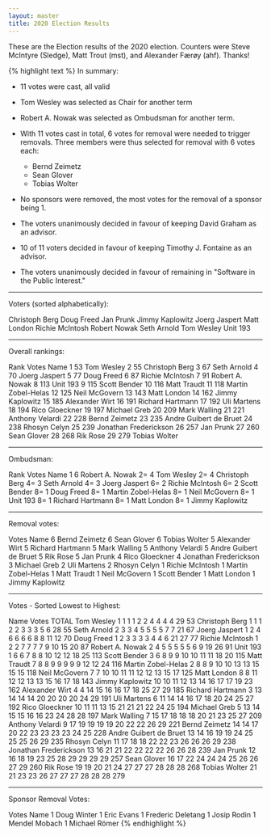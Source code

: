 ```yaml
---
layout: master
title: 2020 Election Results
---
```

These are the Election results of the 2020 election. Counters were
Steve McIntyre (Sledge), Matt Trout (mst), and Alexander Færøy (ahf). Thanks!

{% highlight text %}
In summary:
* 11 votes were cast, all valid

* Tom Wesley was selected as Chair for another term
* Robert A. Nowak was selected as Ombudsman for another term.

* With 11 votes cast in total, 6 votes for removal were needed to
  trigger removals. Three members were thus selected for removal with
  6 votes each:
  + Bernd Zeimetz
  + Sean Glover
  + Tobias Wolter

* No sponsors were removed, the most votes for the removal of a sponsor
  being 1.
* The voters unanimously decided in favour of keeping David Graham as an
  advisor.
* 10 of 11 voters decided in favour of keeping Timothy J. Fontaine as
  an advisor.
* The voters unanimously decided in favour of remaining in "Software in
  the Public Interest."

-------------------

Voters (sorted alphabetically):

Christoph Berg
Doug Freed
Jan Prunk
Jimmy Kaplowitz
Joerg Jaspert
Matt London
Richie McIntosh
Robert Nowak
Seth Arnold
Tom Wesley
Unit 193

-------------------

Overall rankings:

Rank  Votes  Name
 1     53    Tom Wesley
 2     55    Christoph Berg
 3     67    Seth Arnold
 4     70    Joerg Jaspert
 5     77    Doug Freed
 6     87    Richie McIntosh
 7     91    Robert A. Nowak
 8    113    Unit 193
 9    115    Scott Bender
10    116    Matt Traudt
11    118    Martin Zobel-Helas
12    125    Neil McGovern
13    143    Matt London
14    162    Jimmy Kaplowitz
15    185    Alexander Wirt
16    191    Richard Hartmann
17    192    Uli Martens
18    194    Rico Gloeckner
19    197    Michael Greb
20    209    Mark Walling
21    221    Anthony Velardi
22    228    Bernd Zeimetz
23    235    Andre Guibert de Bruet
24    238    Rhosyn Celyn
25    239    Jonathan Frederickson
26    257    Jan Prunk
27    260    Sean Glover
28    268    Rik Rose
29    279    Tobias Wolter

-------------------

Ombudsman:

Rank  Votes  Name
 1      6    Robert A. Nowak
 2=     4    Tom Wesley
 2=     4    Christoph Berg
 4=     3    Seth Arnold
 4=     3    Joerg Jaspert
 6=     2    Richie McIntosh
 6=     2    Scott Bender
 8=     1    Doug Freed
 8=     1    Martin Zobel-Helas
 8=     1    Neil McGovern
 8=     1    Unit 193
 8=     1    Richard Hartmann
 8=     1    Matt London
 8=     1    Jimmy Kaplowitz

-------------------

Removal votes:

Votes Name
6     Bernd Zeimetz
6     Sean Glover
6     Tobias Wolter
5     Alexander Wirt
5     Richard Hartmann
5     Mark Walling
5     Anthony Velardi
5     Andre Guibert de Bruet
5     Rik Rose
5     Jan Prunk
4     Rico Gloeckner
4     Jonathan Frederickson
3     Michael Greb
2     Uli Martens
2     Rhosyn Celyn
1     Richie McIntosh
1     Martin Zobel-Helas
1     Matt Traudt
1     Neil McGovern
1     Scott Bender
1     Matt London
1     Jimmy Kaplowitz

-------------------

Votes - Sorted Lowest to Highest:

Name                    Votes                          TOTAL
Tom Wesley              1 1 1 1 2 2 4 4 4 4 29            53
Christoph Berg          1 1 1 2 2 3 3 3 5 6 28            55
Seth Arnold             2 3 3 4 5 5 5 5 7 7 21            67
Joerg Jaspert           1 2 4 6 6 6 6 8 8 11 12           70
Doug Freed              1 2 3 3 3 3 4 4 6 21 27           77
Richie McIntosh         1 2 2 7 7 7 7 9 10 15 20          87
Robert A. Nowak         2 4 5 5 5 5 5 6 9 19 26           91
Unit 193                1 6 6 7 8 8 10 12 12 18 25       113
Scott Bender            3 6 8 9 9 10 10 11 11 18 20      115
Matt Traudt             7 8 8 9 9 9 9 9 12 12 24         116
Martin Zobel-Helas      2 8 8 9 10 10 13 13 15 15 15     118
Neil McGovern           7 7 10 10 11 11 12 12 13 15 17   125
Matt London             8 8 11 12 12 13 13 15 16 17 18   143
Jimmy Kaplowitz         10 10 11 12 13 14 16 17 17 19 23 162
Alexander Wirt          4 4 14 15 16 16 17 18 25 27 29   185
Richard Hartmann        3 13 14 14 14 20 20 20 20 24 29  191
Uli Martens             6 11 14 14 16 17 18 20 24 25 27  192
Rico Gloeckner          10 11 11 13 15 21 21 21 22 24 25 194
Michael Greb            5 13 14 15 15 16 16 23 24 28 28  197
Mark Walling            7 15 17 18 18 18 20 21 23 25 27  209
Anthony Velardi         9 17 19 19 19 19 20 22 22 26 29  221
Bernd Zeimetz           14 14 17 20 22 23 23 23 23 24 25 228
Andre Guibert de Bruet  13 14 16 19 19 24 25 25 25 26 29 235
Rhosyn Celyn            11 17 18 18 22 22 23 26 26 26 29 238
Jonathan Frederickson   13 16 21 21 22 22 22 22 26 26 28 239
Jan Prunk               12 16 18 19 23 25 28 29 29 29 29 257
Sean Glover             16 17 22 24 24 24 25 26 26 27 29 260
Rik Rose                19 19 20 21 24 27 27 27 28 28 28 268
Tobias Wolter           21 21 23 23 26 27 27 27 28 28 28 279

-------------------

Sponsor Removal Votes:

Votes Name
1     Doug Winter
1     Eric Evans
1     Frederic Deletang
1     Josip Rodin
1     Mendel Mobach
1     Michael Römer
{% endhighlight %}
